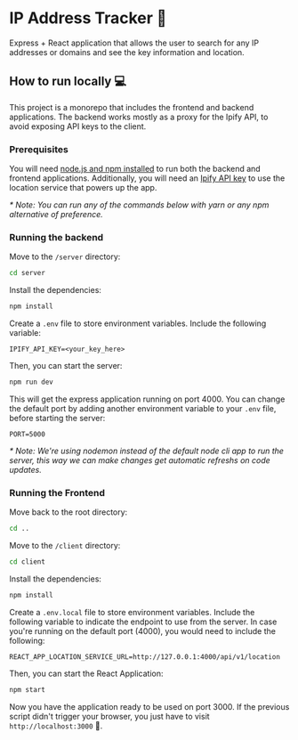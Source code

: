 # IP Address Tracker 📍

Express + React application that allows the user to search for any IP addresses or domains and see the key information and location.

## How to run locally 💻

This project is a monorepo that includes the frontend and backend applications. The backend works mostly as a proxy for the Ipify API, to avoid exposing API keys to the client.

### Prerequisites

You will need [node.js and npm installed](https://docs.npmjs.com/downloading-and-installing-node-js-and-npm) to run both the backend and frontend applications. Additionally, you will need an [Ipify API key](https://geo.ipify.org/signup) to use the location service that powers up the app.

_\* Note: You can run any of the commands below with yarn or any npm alternative of preference._

### Running the backend

Move to the `/server` directory:

```sh
cd server
```

Install the dependencies:

```sh
npm install
```

Create a `.env` file to store environment variables. Include the following variable:

```
IPIFY_API_KEY=<your_key_here>
```

Then, you can start the server:

```sh
npm run dev
```

This will get the express application running on port 4000. You can change the default port by adding another environment variable to your `.env` file, before starting the server:

```
PORT=5000
```

_\* Note: We're using nodemon instead of the default node cli app to run the server, this way we can make changes get automatic refreshs on code updates._

### Running the Frontend

Move back to the root directory:

```sh
cd ..
```

Move to the `/client` directory:

```sh
cd client
```

Install the dependencies:

```sh
npm install
```

Create a `.env.local` file to store environment variables. Include the following variable to indicate the endpoint to use from the server. In case you're running on the default port (4000), you would need to include the following:

```
REACT_APP_LOCATION_SERVICE_URL=http://127.0.0.1:4000/api/v1/location
```

Then, you can start the React Application:

```sh
npm start
```

Now you have the application ready to be used on port 3000. If the previous script didn't trigger your browser, you just have to visit `http://localhost:3000` 🎉.
